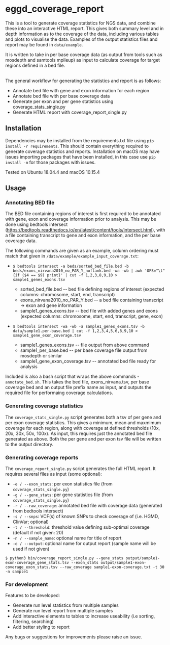 # eggd_coverage_report

This is a tool to generate coverage statistics for NGS data, and combine these into an  interactive HTML report. This gives both summary level and in depth information as to the coverage of the data, including various tables and plots to visualise the data. Examples of the output statistics files and report may be found in `data/example`.<br>

It is written to take in per base coverage data (as output from tools such as mosdepth and samtools mpileup) as input to calculate coverage for target regions defined in a bed file. <br></br>

The general workflow for generating the statistics and report is as follows: <br>
- Annotate bed file with gene and exon information for each region
- Annotate bed file with per base coverage data
- Generate per exon and per gene statistics using coverage_stats_single.py
- Generate HTML report with coverage_report_single.py

## Installation

Dependencies may be installed from the requirements.txt file using ```pip install -r requirements```.
This should contain everything required to generate coverage statistics and reports. 
Installation on macOS may have issues importing packages that have been installed, in this case use ```pip install -m``` for those packages with issues.

Tested on Ubuntu 18.04.4 and macOS 10.15.4

## Usage

### Annotating BED file
The BED file containing regions of interest is first required to be annotated with gene, exon and coverage information prior to analysis. This may be done using bedtools intersect (https://bedtools.readthedocs.io/en/latest/content/tools/intersect.html), with a file containing transcript to gene and exon information, and the per base coverage data. <br>

The following commands are given as an example, column ordering must match that given in `/data/example/example_input_coverage.txt`: <br>

- ```$ bedtools intersect -a beds/sorted_bed_file.bed -b beds/exons_nirvana2010_no_PAR_Y_noflank.bed -wa -wb | awk 'OFS="\t" {if ($4 == $9) print}' | cut -f 1,2,3,8,9,10 > sample1_genes_exons.tsv```
    - sorted_bed_file.bed -- bed file defining regions of interest (expected columns: chromosome, start, end, transcript)
    - exons_nirvana2010_no_PAR_Y.bed -- a bed file containing transcript -> exon and gene information
    - sample1_genes_exons.tsv -- bed file with added genes and exons (expected columns: chromosome, start, end, transcript, gene, exon)

- ```$ bedtools intersect -wa -wb -a sample1_genes_exons.tsv -b data/sample1.per-base.bed | cut -f 1,2,3,4,5,6,8,9,10 > sample1_gene_exon_coverage.tsv```
    - sample1_genes_exons.tsv -- file output from above command
    - sample1_per_base.bed -- per base coverage file output from mosdepth or similar
    - sample1_gene_exon_coverage.tsv -- annotated bed file ready for analysis

Included is also a bash script that wraps the above commands - ```annotate_bed.sh```. This takes the bed file, exons_nirvana.tsv, 
per base coverage bed and an output file prefix name as input, and outputs the required file for performaing coverage calculations.


### Generating coverage statistics
The `coverage_stats_single.py` script generates both a tsv of per gene and per exon coverage statistics. This gives a minimum, mean and maxmimum coverage for each region, along with coverage at defined thresholds (10x, 20x, 30x, 50x, 100x). As input, this requires just the annotated bed file generated as above. Both the per gene and per exon tsv file will be written to the output directory.

### Generating coverage reports
The `coverage_report_single.py` script generates the full HTML report. It requires several files as input (some optional):

- `-e / --exon_stats`: per exon statistics file (from `coverage_stats_single.py`)
- `-g / --gene_stats`: per gene statistics file (from `coverage_stats_single.py`)
- `-r / --raw_coverage`: annotated bed file with coverage data (generated from bedtools intersect)
- `-s / --snps`: VCF(s) of known SNPs to check coverage of (i.e. HGMD, ClinVar; optional)
- `-t / --threshold`: threshold value defining sub-optimal coverage (default if not given: 20)
- `-n / --sample_name`: optional name for title of report
- `-o / --output`: optional name for output report (sample name will be used if not given)

```$ python3 bin/coverage_report_single.py --gene_stats output/sample1-exon-coverage_gene_stats.tsv --exon_stats output/sample1-exon-coverage_exon_stats.tsv --raw_coverage sample1-exon-coverage.txt -t 30 -n sample1```

### For development
Features to be developed:
- Generate run level statistics from multiple samples
- Generate run level report from multiple samples
- Add interactive elements to tables to increase useability (i.e sorting, filtering, searching)
- Add better styling to report

Any bugs or suggestions for improvements please raise an issue.
